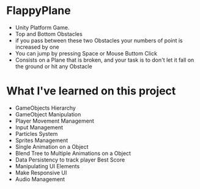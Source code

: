 # FlappyPlane
- Unity Platform Game.
- Top and Bottom Obstacles
- if you pass between these two Obstacles your numbers of point is increased by one
- You can jump by pressing Space or Mouse Buttom Click
- Consists on a Plane that is broken, and your task is to don't let it fall on the ground or hit any Obstacle

# What I've learned on this project
- GameObjects Hierarchy
- GameObject Manipulation
- Player Movement Management
- Input Management
- Particles System
- Sprites Management
- Single Animation on a Object
- Blend Tree to Multiple Animations on a Object
- Data Persistency to track player Best Score
- Manipulating UI Elements
- Make Responsive UI
- Audio Management
